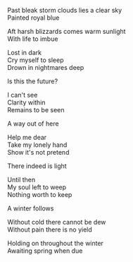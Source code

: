 Past bleak storm clouds lies a clear sky  
Painted royal blue  

Aft harsh blizzards comes warm sunlight  
With life to imbue  

Lost in dark  
Cry myself to sleep  
Drown in nightmares deep  

Is this the future?  

I can't see  
Clarity within  
Remains to be seen  

A way out of here  

Help me dear  
Take my lonely hand  
Show it's not pretend  

There indeed is light  

Until then  
My soul left to weep  
Nothing worth to keep  

A winter follows  

Without cold there cannot be dew  
Without pain there is no yield  

Holding on throughout the winter  
Awaiting spring when due